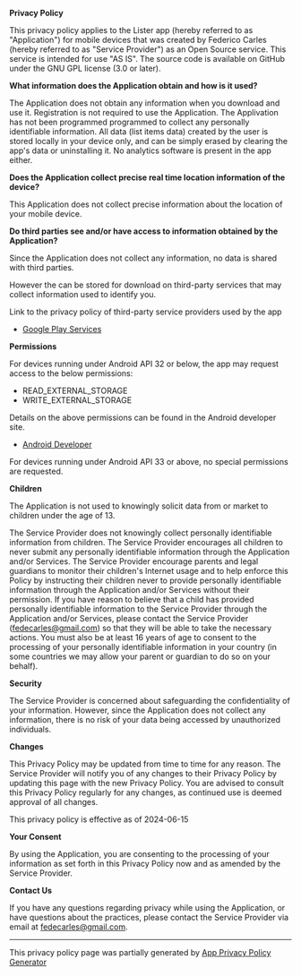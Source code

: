 **Privacy Policy**

This privacy policy applies to the Lister app (hereby referred to as "Application") for mobile devices that was created by Federico Carles (hereby referred to as "Service Provider") as an Open Source service. This service is intended for use "AS IS".
The source code is available on GitHub under the GNU GPL license (3.0 or later).

**What information does the Application obtain and how is it used?**

The Application does not obtain any information when you download and use it. Registration is not required to use the Application.
The Applivation has not been programmed programmed to collect any personally identifiable information. All data (list items data) created by the user is stored locally in your device only, and can be simply erased by clearing the app's data or uninstalling it. No analytics software is present in the app either.

**Does the Application collect precise real time location information of the device?**

This Application does not collect precise information about the location of your mobile device.

**Do third parties see and/or have access to information obtained by the Application?**

Since the Application does not collect any information, no data is shared with third parties.

However the can be stored for download on third-party services that may collect information used to identify you.

Link to the privacy policy of third-party service providers used by the app

*   [Google Play Services](https://www.google.com/policies/privacy/)

**Permissions**

For devices running under Android API 32 or below, the app may request access to the below permissions:

* READ_EXTERNAL_STORAGE
* WRITE_EXTERNAL_STORAGE

Details on the above permissions can be found in the Android developer site.
* [Android Developer](https://developer.android.com/training/data-storage/)

For devices running under Android API 33 or above, no special permissions are requested.

**Children**

The Application is not used to knowingly solicit data from or market to children under the age of 13.

The Service Provider does not knowingly collect personally identifiable information from children. The Service Provider encourages all children to never submit any personally identifiable information through the Application and/or Services. The Service Provider encourage parents and legal guardians to monitor their children's Internet usage and to help enforce this Policy by instructing their children never to provide personally identifiable information through the Application and/or Services without their permission. If you have reason to believe that a child has provided personally identifiable information to the Service Provider through the Application and/or Services, please contact the Service Provider (fedecarles@gmail.com) so that they will be able to take the necessary actions. You must also be at least 16 years of age to consent to the processing of your personally identifiable information in your country (in some countries we may allow your parent or guardian to do so on your behalf).

**Security**

The Service Provider is concerned about safeguarding the confidentiality of your information. However, since the Application does not collect any information, there is no risk of your data being accessed by unauthorized individuals.

**Changes**

This Privacy Policy may be updated from time to time for any reason. The Service Provider will notify you of any changes to their Privacy Policy by updating this page with the new Privacy Policy. You are advised to consult this Privacy Policy regularly for any changes, as continued use is deemed approval of all changes.

This privacy policy is effective as of 2024-06-15

**Your Consent**

By using the Application, you are consenting to the processing of your information as set forth in this Privacy Policy now and as amended by the Service Provider.

**Contact Us**

If you have any questions regarding privacy while using the Application, or have questions about the practices, please contact the Service Provider via email at fedecarles@gmail.com.

* * *

This privacy policy page was partially generated by [App Privacy Policy Generator](https://app-privacy-policy-generator.nisrulz.com/)

